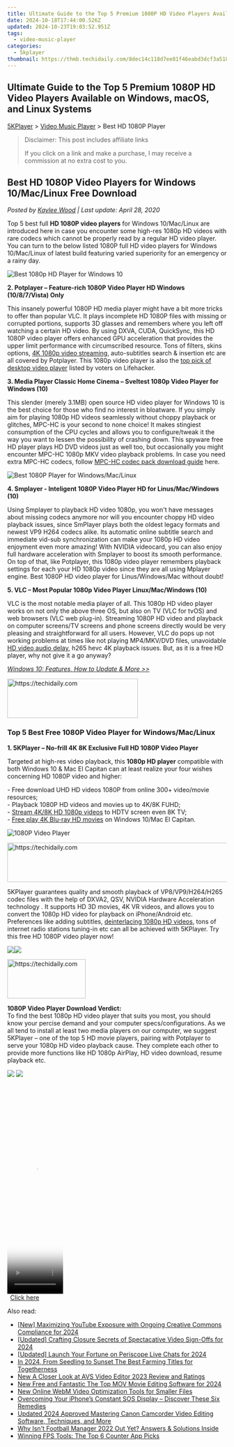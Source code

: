 ```yaml
---
title: Ultimate Guide to the Top 5 Premium 1080P HD Video Players Available on Windows, macOS, and Linux Systems
date: 2024-10-18T17:44:00.526Z
updated: 2024-10-23T19:03:52.951Z
tags:
  - video-music-player
categories:
  - 5kplayer
thumbnail: https://thmb.techidaily.com/8dec14c118d7ee81f46eabd3dcf3a5188bbf56bf80fdef23b5e5cacf3addecc5.jpg
---
```


## Ultimate Guide to the Top 5 Premium 1080P HD Video Players Available on Windows, macOS, and Linux Systems

[5KPlayer](https://tools.techidaily.com/5kplayer/products/) \> [Video Music Player](https://tools.techidaily.com/5kplayer/video-music-player/) \> Best HD 1080P Player

>  Disclaimer: This post includes affiliate links
>
>  If you click on a link and make a purchase, I may receive a commission at no extra cost to you.
>

## Best HD 1080P Video Players for Windows 10/Mac/Linux Free Download

 _Posted by [Kaylee Wood](https://www.quora.com/profile/Amanda-Hu-21) | Last update: April 28, 2020_

Top 5 best full **HD 1080P video players** for Windows 10/Mac/Linux are introduced here in case you encounter some high-res 1080p HD videos with rare codecs which cannot be properly read by a regular HD video player. You can turn to the below listed 1080P full HD video players for Windows 10/Mac/Linux of latest build featuring varied superiority for an emergency or a rainy day.

![Best 1080p HD Player for Windows 10](https://www.5kplayer.com/video-music-player/img/5kp-1080p-video-player-zjy-001.png) 

**2\. Potplayer – Feature-rich 1080P Video Player HD Windows (10/8/7/Vista) Only** 

This insanely powerful 1080P HD media player might have a bit more tricks to offer than popular VLC. It plays incomplete HD 1080P files with missing or corrupted portions, supports 3D glasses and remembers where you left off watching a certain HD video. By using DXVA, CUDA, QuickSync, this HD 1080P video player offers enhanced GPU acceleration that provides the upper limit performance with circumscribed resource. Tons of filters, skins options, [4K 1080p video streaming](https://tools.techidaily.com/5kplayer/airplay/), auto-subtitles search & insertion etc are all covered by Potplayer. This 1080p video player is also the [top pick of desktop video player](http://lifehacker.com/five-best-desktop-video-players-1503859883) listed by voters on Lifehacker.

**3\. Media Player Classic Home Cinema – Sveltest 1080p Video Player for Windows (10)** 

This slender (merely 3.1MB) open source HD video player for Windows 10 is the best choice for those who find no interest in bloatware. If you simply aim for playing 1080p HD videos seamlessly without choppy playback or glitches, MPC-HC is your second to none choice! It makes stingiest consumption of the CPU cycles and allows you to configure/tweak it the way you want to lessen the possibility of crashing down. This spyware free HD player plays HD DVD videos just as well too, but occasionally you might encounter MPC-HC 1080p MKV video playback problems. In case you need extra MPC-HC codecs, follow [MPC-HC codec pack download guide](https://tools.techidaily.com/5kplayer/video-music-player/) here.

![Best 1080P Player for Windows/Mac/Linux](https://www.5kplayer.com/video-music-player/img/5kp-1080p-video-player-zjy-002.png) 

**4\. Smplayer - Inteligent 1080P Video Player HD for Linus/Mac/Windows (10)** 

Using Smplayer to playback HD video 1080p, you won't have messages about missing codecs anymore nor will you encounter choppy HD video playback issues, since SmPlayer plays both the oldest legacy formats and newest VP9 H264 codecs alike. Its automatic online subtitle search and immediate vid-sub synchronization can make your 1080p HD video enjoyment even more amazing! With NVIDIA videocard, you can also enjoy full hardware acceleration with Smplayer to boost its smooth performance. On top of that, like Potplayer, this 1080p video player remembers playback settings for each your HD 1080p video since they are all using Mplayer engine. Best 1080P HD video player for Linus/Windows/Mac without doubt!

**5\. VLC – Most Popular 1080p Video Player Linux/Mac/Windows (10)** 

VLC is the most notable media player of all. This 1080p HD video player works on not only the above three OS, but also on TV (VLC for tvOS) and web browsers (VLC web plug-in). Streaming 1080P HD video and playback on computer screens/TV screens and phone screens directly would be very pleasing and straightforward for all users. However, VLC do pops up not working problems at times like not playing MP4/MKV/DVD files, unavoidable [HD video audio delay](https://tools.techidaily.com/5kplayer/video-music-player/), h265 hevc 4K playback issues. But, as it is a free HD player, why not give it a go anyway?

[_Windows 10: Features, How to Update & More >>_](https://tools.techidaily.com/5kplayer/video-music-player/)

<!-- affiliate ads begin -->
<a href="https://aligracehair.sjv.io/c/5597632/1896527/19272" target="_top" id="1896527">
  <img src="//a.impactradius-go.com/display-ad/19272-1896527" border="0" alt="https://techidaily.com" width="300" height="90"/>
</a>
<img height="0" width="0" src="https://aligracehair.sjv.io/i/5597632/1896527/19272" style="position:absolute;visibility:hidden;" border="0" />
<!-- affiliate ads end -->

### Top 5 Best Free 1080P Video Player for Windows/Mac/Linux

**1\. 5KPlayer – No-frill 4K 8K Exclusive Full HD 1080P Video Player** 

Targeted at high-res video playback, this **1080p HD player** compatible with both Windows 10 & Mac El Capitan can at least realize your four wishes concerning HD 1080P video and higher: 

\- Free download UHD HD videos 1080P from online 300+ video/movie resources;  
\- Playback 1080P HD videos and movies up to 4K/8K FUHD;  
\- [Stream 4K/8K HD 1080p videos](https://tools.techidaily.com/5kplayer/airplay/) to HDTV screen even 8K TV;  
\- [Free play 4K Blu-ray HD movies](https://tools.techidaily.com/5kplayer/video-music-player/) on Windows 10/Mac El Capitan.

![1080P Video Player](https://www.5kplayer.com/video-music-player/img/youtube-0119-01.png) 

<!-- affiliate ads begin -->
<a href="https://appsumo.8odi.net/c/5597632/2075475/7443" target="_top" id="2075475">
  <img src="//a.impactradius-go.com/display-ad/7443-2075475" border="0" alt="https://techidaily.com" width="728" height="90"/>
</a>
<img height="0" width="0" src="https://appsumo.8odi.net/i/5597632/2075475/7443" style="position:absolute;visibility:hidden;" border="0" />
<!-- affiliate ads end -->

5KPlayer guarantees quality and smooth playback of VP8/VP9/H264/H265 codec files with the help of DXVA2, QSV, NVIDIA Hardware Acceleration technology . It supports HD 3D movies, 4K VR videos, and allows you to convert the 1080p HD video for playback on iPhone/Android etc. Preferences like adding subtitles, [deinterlacing 1080p HD videos](https://tools.techidaily.com/5kplayer/video-music-player/), tons of internet radio stations tuning-in etc can all be achieved with 5KPlayer. Try this free HD 1080P video player now!

[![](https://www.5kplayer.com/video-music-player/../button/freedownwhitewin.png)](https://tools.techidaily.com/5kplayer/products/)[![](https://www.5kplayer.com/video-music-player/../button/freedownbackmac.png)](https://tools.techidaily.com/5kplayer/products/) 

<!-- affiliate ads begin -->
<a href="https://25home.pxf.io/c/5597632/2148639/16836" target="_top" id="2148639">
  <img src="//a.impactradius-go.com/display-ad/16836-2148639" border="0" alt="https://techidaily.com" width="180" height="90"/>
</a>
<img height="0" width="0" src="https://25home.pxf.io/i/5597632/2148639/16836" style="position:absolute;visibility:hidden;" border="0" />
<!-- affiliate ads end -->

**1080P Video Player Download Verdict:**  
To find the best 1080p HD video player that suits you most, you should know your percise demand and your computer specs/configurations. As we all tend to install at least two media players on our computer, we suggest 5KPlayer – one of the top 5 HD movie players, pairing with Potplayer to serve your 1080p HD video playback cause. They complete each other to provide more functions like HD 1080p AirPlay, HD video download, resume playback etc.

[![](https://www.5kplayer.com/video-music-player/../button/freedownwhitewin.png)](https://tools.techidaily.com/5kplayer/products/) [![](https://www.5kplayer.com/video-music-player/../button/freedownbackmac.png)](https://tools.techidaily.com/5kplayer/products/)

<!-- affiliate ads begin -->
<span id="1976998">
					<video width="128" height="480" style="cursor:pointer"
           poster="//a.impactradius-go.com/display-clicktoplayimage/1976998.png"
           onclick="if(!this.playClicked){this.play();this.setAttribute('controls',true);this.playClicked=true;}">
	   <source src="//a.impactradius-go.com/display-ad/22993-1976998">
	   <img src="//a.impactradius-go.com/display-clicktoplayimage/1976998.png" style="border: none; height: 100%; width: 100%; object-fit: contain">
	</video>
	<div style="width:80px;text-align:center"><a href="javascript:window.open(decodeURIComponent('https%3A%2F%2Fhomestyler.sjv.io%2Fc%2F5597632%2F1976998%2F22993'), '_blank');void(0);">Click here</a></div>
</span>
<img height="0" width="0" src="https://imp.pxf.io/i/5597632/1976998/22993" style="position:absolute;visibility:hidden;" border="0" />
<!-- affiliate ads end -->

<ins class="adsbygoogle"
     style="display:block"
     data-ad-format="autorelaxed"
     data-ad-client="ca-pub-7571918770474297"
     data-ad-slot="1223367746"></ins>

<ins class="adsbygoogle"
     style="display:block"
     data-ad-client="ca-pub-7571918770474297"
     data-ad-slot="8358498916"
     data-ad-format="auto"
     data-full-width-responsive="true"></ins>

<span class="atpl-alsoreadstyle">Also read:</span>
<div><ul>
<li><a href="https://youtube-lab.techidaily.com/aximizing-youtube-exposure-with-ongoing-creative-commons-compliance-for-2024/"><u>[New] Maximizing YouTube Exposure with Ongoing Creative Commons Compliance for 2024</u></a></li>
<li><a href="https://youtube-sure.techidaily.com/ed-crafting-closure-secrets-of-spectacative-video-sign-offs-for-2024/"><u>[Updated] Crafting Closure Secrets of Spectacative Video Sign-Offs for 2024</u></a></li>
<li><a href="https://fox-access.techidaily.com/updated-launch-your-fortune-on-periscope-live-chats-for-2024/"><u>[Updated] Launch Your Fortune on Periscope Live Chats for 2024</u></a></li>
<li><a href="https://video-screen-grab.techidaily.com/in-2024-from-seedling-to-sunset-the-best-farming-titles-for-togetherness/"><u>In 2024, From Seedling to Sunset The Best Farming Titles for Togetherness</u></a></li>
<li><a href="https://video-ai-editor.techidaily.com/new-a-closer-look-at-avs-video-editor-2023-review-and-ratings/"><u>New A Closer Look at AVS Video Editor 2023 Review and Ratings</u></a></li>
<li><a href="https://video-ai-editor.techidaily.com/new-free-and-fantastic-the-top-mov-movie-editing-software-for-2024/"><u>New Free and Fantastic The Top MOV Movie Editing Software for 2024</u></a></li>
<li><a href="https://video-ai-editor.techidaily.com/new-online-webm-video-optimization-tools-for-smaller-files/"><u>New Online WebM Video Optimization Tools for Smaller Files</u></a></li>
<li><a href="https://fox-that.techidaily.com/overcoming-your-iphones-constant-sos-display-discover-these-six-remedies/"><u>Overcoming Your iPhone’s Constant SOS Display – Discover These Six Remedies</u></a></li>
<li><a href="https://video-ai-editor.techidaily.com/updated-2024-approved-mastering-canon-camcorder-video-editing-software-techniques-and-more/"><u>Updated 2024 Approved Mastering Canon Camcorder Video Editing Software, Techniques, and More</u></a></li>
<li><a href="https://win-blog.techidaily.com/why-isnt-football-manager-2022-out-yet-answers-and-solutions-inside/"><u>Why Isn't Football Manager 2022 Out Yet? Answers & Solutions Inside</u></a></li>
<li><a href="https://win11.techidaily.com/winning-fps-tools-the-top-6-counter-app-picks/"><u>Winning FPS Tools: The Top 6 Counter App Picks</u></a></li>
</ul></div>

